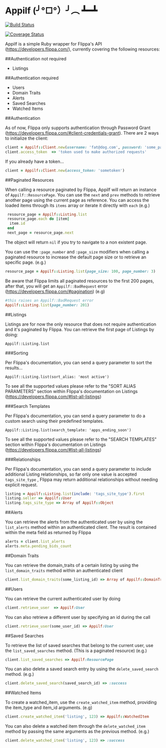 # Appilf (╯°□°）╯︵ ┻━┻

[![Build Status](https://travis-ci.org/rogeliosevilla1/appilf.svg?branch=master)](https://travis-ci.org/rogeliosevilla1/appilf)

[![Coverage Status](https://coveralls.io/repos/github/rogeliosevilla1/appilf/badge.svg?branch=master)](https://coveralls.io/github/rogeliosevilla1/appilf?branch=master)

Appilf is a simple Ruby wrapper for Flippa's API (https://developers.flippa.com/),
currently covering the following resources:


##Authentication not required

 * Listings

##Authentication required

 * Users
 * Domain Traits
 * Alerts
 * Saved Searches
 * Watched Items


##Authentication

As of now, Flippa only supports authentication through Password Grant
(https://developers.flippa.com/#client-credentials-grant).  There are 2 ways to initialize the client:

```ruby
client = Appilf::Client.new(username: 'fat@dog.com', password: 'some_password')
client.access_token  => 'token used to make authorized requests'
```

If you already have a token...

```ruby
client = Appilf::Client.new(access_token: 'sometoken')
```


##Paginated Resources

When calling a resource paginated by Flippa, Appilf will return an instance of `Appilf::ResourcePage`.
You can use the `next` and `prev` methods to retrieve another page using the current page as reference.
You can access the loaded items through its `items` array or iterate it directly with `each` (e.g.)

```ruby
 resource_page = Appilf::Listing.list
 resource_page.each do |item|
  item.id
 end
 next_page = resource_page.next
```

The object will return `nil` if you try to navigate to a non existent page.

You can use the `:page_number`  and `:page_size` modifiers when calling a paginated resource
to increase the default page size or to retrieve an specific page. (e.g.)

```ruby
resource_page = Appilf::Listing.list(page_size: 100, page_number: 3)
```

Be aware that Flippa limits all paginated resources to the first 200 pages, after that, you will get
an `Appilf::BadRequest` error (https://developers.flippa.com/#pagination)  (e.g)

```ruby
#this raises an Appilf::BadRequest error
Appilf::Listing.list(page_number: 201)
```


##Listings

Listings are for now the only resource that does not require authentication and it's paginated by
Flippa. You can retrieve the first page of Listings by doing:

```
Appilf::Listing.list
```

###Sorting

Per Flippa's documentation, you can send a query parameter to sort the results...

```
Appilf::Listing.list(sort_alias: 'most active')
```

To see all the supported values please refer to the "SORT ALIAS PARAMETERS" section
 within Flippa's documentation on Listings (https://developers.flippa.com/#list-all-listings)



###Search Templates

Per Flippa's documentation, you can send a query parameter to do a custom search using their
predefined templates.

```
Appilf::Listing.list(search_template: 'apps_ending_soon')
```

To see all the supported values please refer to the "SEARCH TEMPLATES" section
 within Flippa's documentation on Listings (https://developers.flippa.com/#list-all-listings)

###Relationships

Per Flippa's documentation, you can send a query parameter to include additional
Listing relationships, so far only one value is accepted `tags_site_type` , Flippa may
return additional relationships without needing explicit request.

```ruby
listing = Appilf::Listing.list(include: 'tags_site_type').first
listing.seller => Appilf::User
listing.tags_site_type => Array of Appilf::Object
```


##Alerts

You can retrieve the alerts from the authenticated user by using the `list_alerts` method within
an authenticated client. The result is contained within the meta field as returned by Flippa

```ruby
alerts = client.list_alerts
alerts.meta.pending_bids_count
```


##Domain Traits

You can retrieve the domain_traits of a certain listing by using the `list_domain_traits` method
within an authenticated client

```ruby
client.list_domain_traits(some_listing_id) => Array of Appilf::DomainTrait
```


##Users

You can retrieve the current authenticated user by doing

```ruby
client.retrieve_user  => Appilf:User
```

You can also retrieve a different user by specifying an id during the call

```ruby
client.retrieve_user(some_user_id) => Appilf:User
```


##Saved Searches

To retrieve the list of saved searches that belong to the current user, use the
`list_saved_searches` method. (This is a paginated resource) (e.g.)

```ruby
client.list_saved_searches => Appilf:ResourcePage
```

You can also delete a saved search entry by using the `delete_saved_search` method. (e.g.)

```ruby
client.delete_saved_search(saved_search_id) => :success
```


##Watched Items

To create a watched_item, use the `create_watched_item` method, providing the item_type and item_id
arguments. (e.g)

```ruby
client.create_watched_item('listing', 123) => Appilf::WatchedItem
```

You can also delete a watched item through the `delete_watched_item` method
by passing the same arguments as the previous method. (e.g.)

```ruby
client.delete_watched_item('listing', 123) => :success
```
